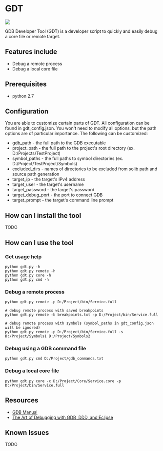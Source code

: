# GDT

<a href="https://codeclimate.com/github/brandonsoto/gdt/maintainability"><img src="https://api.codeclimate.com/v1/badges/c203adcc92be588cf10d/maintainability" /></a>

GDB Developer Tool (GDT) is a developer script to quickly and easily debug a core file or remote target.

## Features include

- Debug a remote process
- Debug a local core file

## Prerequisites

- python 2.7

## Configuration

You are able to customize certain parts of GDT. All configuration can be found in gdt_config.json. You won't need to modify all options, but the path options are of particular importance. The following can be customized:

- gdb_path - the full path to the GDB executable
- project_path - the full path to the project's root directory (ex. D:/Projects/TestProject)
- symbol_paths - the full paths to symbol directories (ex. D:/Project/TestProject/Symbols)
- excluded_dirs - names of directories to be excluded from solib path and source path generation
- target_ip - the target's IPv4 address
- target_user - the target's username
- target_password - the target's password
- target_debug_port - the port to connect GDB
- target_prompt - the target's command line prompt

## How can I install the tool

TODO

## How can I use the tool

### Get usage help

```shell
python gdt.py -h
python gdt.py remote -h
python gdt.py core -h
python gdt.py cmd -h
```

### Debug a remote process

```shell
python gdt.py remote -p D:/Project/bin/Service.full

# debug remote process with saved breakpoints
python gdt.py remote -b breakpoints.txt -p D:/Project/bin/Service.full

# debug remote process with symbols (symbol_paths in gdt_config.json will be ignored)
python gdt.py remote -p D:/Project/bin/Service.full -s D:/Project/Symbols1 D:/Project/Symbols2
```

### Debug using a GDB command file

```shell
python gdt.py cmd D:/Project/gdb_commands.txt
```

### Debug a local core file

```shell
python gdt.py core -c D:/Project/Core/Service.core -p D:/Project/bin/Service.full
```

## Resources
- [GDB Manual](https://sourceware.org/gdb/onlinedocs/gdb/index.html#SEC_Contents)
- [The Art of Debugging with GDB, DDD, and Eclipse](https://www.amazon.com/Art-Debugging-GDB-DDD-Eclipse/dp/1593271743/ref=sr_1_2?ie=UTF8&qid=1519965502&sr=8-2&keywords=gdb&dpID=51tKpAW8vyL&preST=_SX218_BO1,204,203,200_QL40_&dpSrc=srch)


## Known Issues

TODO
